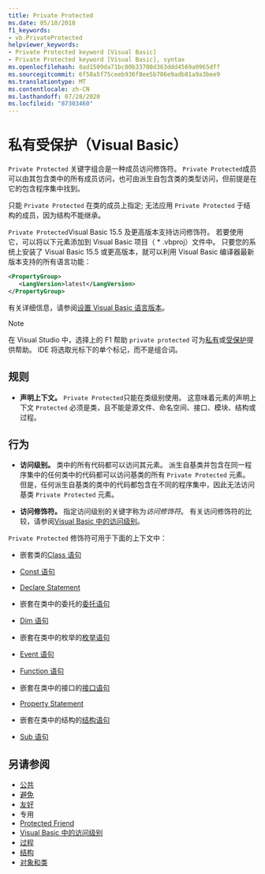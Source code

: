 ```yaml
---
title: Private Protected
ms.date: 05/10/2018
f1_keywords:
- vb.PrivateProtected
helpviewer_keywords:
- Private Protected keyword [Visual Basic]
- Private Protected keyword [Visual Basic], syntax
ms.openlocfilehash: 8ad1509da71bc80b33700d363ddd4569a0965dff
ms.sourcegitcommit: 6f58a5f75ceeb936f8ee5b786e9adb81a9a3bee9
ms.translationtype: MT
ms.contentlocale: zh-CN
ms.lasthandoff: 07/28/2020
ms.locfileid: "87303460"
---
```

# <a name="private-protected-visual-basic"></a>私有受保护（Visual Basic）

`Private Protected` 关键字组合是一种成员访问修饰符。 `Private Protected`成员可以由其包含类中的所有成员访问，也可由派生自包含类的类型访问，但前提是在它的包含程序集中找到。

只能 `Private Protected` 在类的成员上指定; 无法应用 `Private Protected` 于结构的成员，因为结构不能继承。

`Private Protected`Visual Basic 15.5 及更高版本支持访问修饰符。 若要使用它，可以将以下元素添加到 Visual Basic 项目（ \* .vbproj）文件中。 只要您的系统上安装了 Visual Basic 15.5 或更高版本，就可以利用 Visual Basic 编译器最新版本支持的所有语言功能：

```xml
<PropertyGroup>
   <LangVersion>latest</LangVersion>
</PropertyGroup>
```

有关详细信息，请参阅[设置 Visual Basic 语言版本](../configure-language-version.md)。

> [!NOTE]
> 在 Visual Studio 中，选择上的 F1 帮助 `private protected` 可为[私有](private.md)或[受保护](protected.md)提供帮助。 IDE 将选取光标下的单个标记，而不是组合词。

## <a name="rules"></a>规则

- **声明上下文。** `Private Protected`只能在类级别使用。 这意味着元素的声明上下文 `Protected` 必须是类，且不能是源文件、命名空间、接口、模块、结构或过程。

## <a name="behavior"></a>行为

- **访问级别。** 类中的所有代码都可以访问其元素。 派生自基类并包含在同一程序集中的任何类中的代码都可以访问基类的所有 `Private Protected` 元素。 但是，任何派生自基类的类中的代码都包含在不同的程序集中，因此无法访问基类 `Private Protected` 元素。

- **访问修饰符。** 指定访问级别的关键字称为*访问修饰符*。 有关访问修饰符的比较，请参阅[Visual Basic 中的访问级别](../../programming-guide/language-features/declared-elements/access-levels.md)。

`Private Protected` 修饰符可用于下面的上下文中：

- 嵌套类的[Class 语句](../statements/class-statement.md)

- [Const 语句](../statements/const-statement.md)

- [Declare Statement](../statements/declare-statement.md)

- 嵌套在类中的委托的[委托语句](../statements/delegate-statement.md)

- [Dim 语句](../statements/dim-statement.md)

- 嵌套在类中的枚举的[枚举语句](../statements/enum-statement.md)

- [Event 语句](../statements/event-statement.md)

- [Function 语句](../statements/function-statement.md)

- 嵌套在类中的接口的[接口语句](../statements/interface-statement.md)

- [Property Statement](../statements/property-statement.md)

- 嵌套在类中的结构的[结构语句](../statements/structure-statement.md)

- [Sub 语句](../statements/sub-statement.md)

## <a name="see-also"></a>另请参阅

- [公共](public.md)
- [避免](protected.md)
- [友好](friend.md)
- 专用
- [Protected Friend](./protected-friend.md)
- [Visual Basic 中的访问级别](../../programming-guide/language-features/declared-elements/access-levels.md)
- [过程](../../programming-guide/language-features/procedures/index.md)
- [结构](../../programming-guide/language-features/data-types/structures.md)
- [对象和类](../../programming-guide/language-features/objects-and-classes/index.md)
